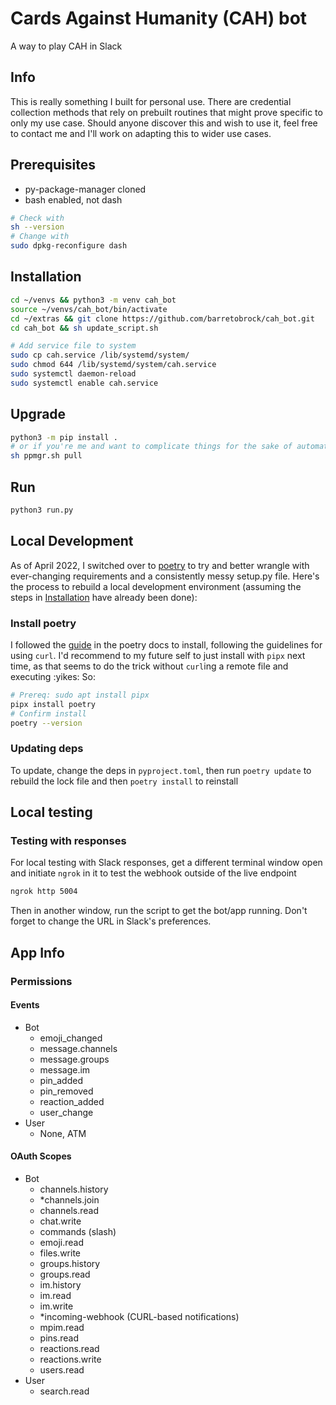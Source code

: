 # Cards Against Humanity (CAH) bot
A way to play CAH in Slack

## Info
This is really something I built for personal use. There are credential collection methods that rely on prebuilt routines that might prove specific to only my use case. Should anyone discover this and wish to use it, feel free to contact me and I'll work on adapting this to wider use cases.

## Prerequisites
 - py-package-manager cloned
 - bash enabled, not dash
 ```bash
# Check with
sh --version
# Change with
sudo dpkg-reconfigure dash 
```

## Installation
```bash
cd ~/venvs && python3 -m venv cah_bot
source ~/venvs/cah_bot/bin/activate
cd ~/extras && git clone https://github.com/barretobrock/cah_bot.git
cd cah_bot && sh update_script.sh

# Add service file to system
sudo cp cah.service /lib/systemd/system/
sudo chmod 644 /lib/systemd/system/cah.service
sudo systemctl daemon-reload
sudo systemctl enable cah.service
```

## Upgrade
```bash
python3 -m pip install .
# or if you're me and want to complicate things for the sake of automation
sh ppmgr.sh pull
```

## Run
```bash
python3 run.py
```

## Local Development
As of April 2022, I switched over to [poetry]() to try and better wrangle with ever-changing requirements and a consistently messy setup.py file. Here's the process to rebuild a local development environment (assuming the steps in [Installation](#installation) have already been done):
### Install poetry
I followed the [guide](https://python-poetry.org/docs/#installation) in the poetry docs to install, following the guidelines for using `curl`. I'd recommend to my future self to just install with `pipx` next time, as that seems to do the trick without `curl`ing a remote file and executing :yikes: So:
```bash
# Prereq: sudo apt install pipx
pipx install poetry
# Confirm install
poetry --version
```
### Updating deps
To update, change the deps in `pyproject.toml`, then run `poetry update` to rebuild the lock file and then `poetry install` to reinstall


## Local testing

### Testing with responses
For local testing with Slack responses, get a different terminal window open and initiate `ngrok` in it to test the webhook outside of the live endpoint
```bash
ngrok http 5004
```
Then in another window, run the script to get the bot/app running. Don't forget to change the URL in Slack's preferences.

## App Info

### Permissions
#### Events
 - Bot
   - emoji_changed
   - message.channels
   - message.groups
   - message.im
   - pin_added
   - pin_removed
   - reaction_added
   - user_change
 - User
   - None, ATM
#### OAuth Scopes
 - Bot
   - channels.history
   - *channels.join
   - channels.read
   - chat.write
   - commands (slash)
   - emoji.read
   - files.write
   - groups.history
   - groups.read
   - im.history
   - im.read
   - im.write
   - *incoming-webhook (CURL-based notifications)
   - mpim.read
   - pins.read
   - reactions.read
   - reactions.write
   - users.read
 - User
   - search.read

